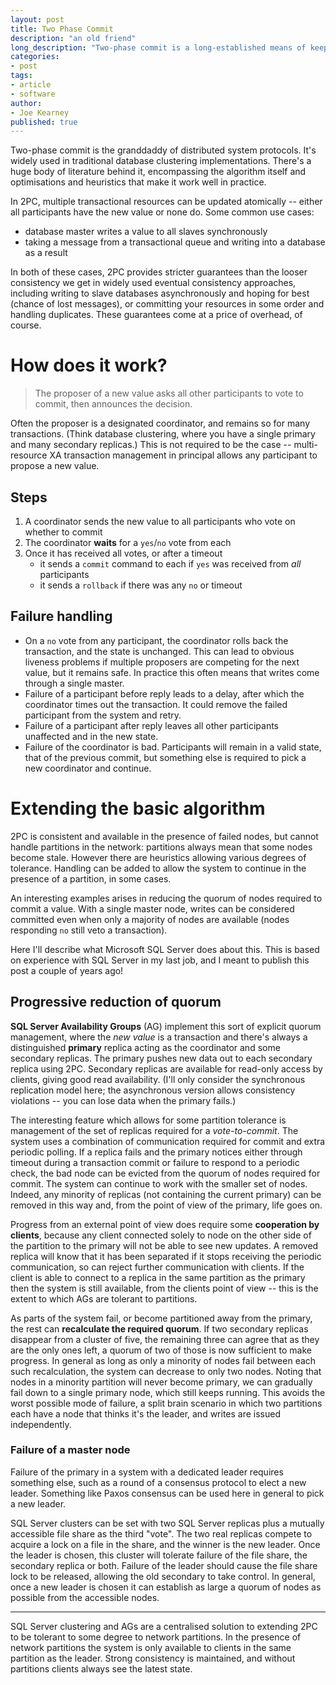 ```yaml
---
layout: post
title: Two Phase Commit
description: "an old friend"
long_description: "Two-phase commit is a long-established means of keeping two resources strongly synchronised. These days it's not so sexy, but it's an important piece of heritage of distributed computing."
categories:
- post
tags:
- article
- software
author:
- Joe Kearney
published: true
---
```


Two-phase commit is the granddaddy of distributed system protocols. It's widely used in traditional database clustering implementations. There's a huge body of literature behind it, encompassing the algorithm itself and optimisations and heuristics that make it work well in practice.

In 2PC, multiple transactional resources can be updated atomically -- either all participants have the new value or none do. Some common use cases:

* database master writes a value to all slaves synchronously
* taking a message from a transactional queue and writing into a database as a result

In both of these cases, 2PC provides stricter guarantees than the looser consistency we get in widely used eventual consistency approaches, including writing to slave databases asynchronously and hoping for best (chance of lost messages), or committing your resources in some order and handling duplicates. These guarantees come at a price of overhead, of course.

# How does it work?

> The proposer of a new value asks all other participants to vote to commit, then announces the decision.

Often the proposer is a designated coordinator, and remains so for many transactions. (Think database clustering, where you have a single primary and many secondary replicas.) This is not required to be the case -- multi-resource XA transaction management in principal allows any participant to propose a new value.

## Steps

1. A coordinator sends the new value to all participants who vote on whether to commit
1. The coordinator **waits** for a `yes`/`no` vote from each
1. Once it has received all votes, or after a timeout
    * it sends a `commit` command to each if `yes` was received from _all_ participants
    * it sends a `rollback` if there was any `no` or timeout

## Failure handling

* On a `no` vote from any participant, the coordinator rolls back the transaction, and the state is unchanged. This can lead to obvious liveness problems if multiple proposers are competing for the next value, but it remains safe. In practice this often means that writes come through a single master.
* Failure of a participant before reply leads to a delay, after which the coordinator times out the transaction. It could remove the failed participant from the system and retry.
* Failure of a participant after reply leaves all other participants unaffected and in the new state.
* Failure of the coordinator is bad. Participants will remain in a valid state, that of the previous commit, but something else is required to pick a new coordinator and continue.

# Extending the basic algorithm

2PC is consistent and available in the presence of failed nodes, but cannot handle partitions in the network: partitions always mean that some nodes become stale. However there are heuristics allowing various degrees of tolerance. Handling can be added to allow the system to continue in the presence of a partition, in some cases.

An interesting examples arises in reducing the quorum of nodes required to commit a value. With a single master node, writes can be considered committed even when only a majority of nodes are available (nodes responding `no` still veto a transaction).

Here I'll describe what Microsoft SQL Server does about this. This is based on experience with SQL Server in my last job, and I meant to publish this post a couple of years ago!

## Progressive reduction of quorum

**SQL Server Availability Groups** (AG) implement this sort of explicit quorum management, where the _new value_ is a transaction and there's always a distinguished **primary** replica acting as the coordinator and some secondary replicas. The primary pushes new data out to each secondary replica using 2PC. Secondary replicas are available for read-only access by clients, giving good read availability. (I'll only consider the synchronous replication model here; the asynchronous version allows consistency violations -- you can lose data when the primary fails.)

The interesting feature which allows for some partition tolerance is management of the set of replicas required for a _vote-to-commit_. The system uses a combination of communication required for commit and extra periodic polling. If a replica fails and the primary notices either through timeout during a transaction commit or failure to respond to a periodic check, the bad node can be evicted from the quorum of nodes required for commit. The system can continue to work with the smaller set of nodes. Indeed, any minority of replicas (not containing the current primary) can be removed in this way and, from the point of view of the primary, life goes on.

Progress from an external point of view does require some **cooperation by clients**, because any client connected solely to node on the other side of the partition to the primary will not be able to see new updates. A removed replica will know that it has been separated if it stops receiving the periodic communication, so can reject further communication with clients. If the client is able to connect to a replica in the same partition as the primary then the system is still available, from the clients point of view -- this is the extent to which AGs are tolerant to partitions.

As parts of the system fail, or become partitioned away from the primary, the rest can **recalculate the required quorum**. If two secondary replicas disappear from a cluster of five, the remaining three can agree that as they are the only ones left, a quorum of two of those is now sufficient to make progress. In general as long as only a minority of nodes fail between each such recalculation, the system can decrease to only two nodes. Noting that nodes in a minority partition will never become primary, we can gradually fail down to a single primary node, which still keeps running. This avoids the worst possible mode of failure, a split brain scenario in which two partitions each have a node that thinks it's the leader, and writes are issued independently.

### Failure of a master node

Failure of the primary in a system with a dedicated leader requires something else, such as a round of a consensus protocol to elect a new leader. Something like Paxos consensus can be used here in general to pick a new leader.

SQL Server clusters can be set with two SQL Server replicas plus a mutually accessible file share as the third "vote". The two real replicas compete to acquire a lock on a file in the share, and the winner is the new leader. Once the leader is chosen, this cluster will tolerate failure of the file share, the secondary replica or both. Failure of the leader should cause the file share lock to be released, allowing the old secondary to take control. In general, once a new leader is chosen it can establish as large a quorum of nodes as possible from the accessible nodes.

---

SQL Server clustering and AGs are a centralised solution to extending 2PC to be tolerant to some degree to network partitions. In the presence of network partitions the system is only available to clients in the same partition as the leader. Strong consistency is maintained, and without partitions clients always see the latest state.
